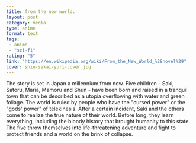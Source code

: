 ```yaml
---
title: from the new world.
layout: post
category: media
type: anime
format: text
tags:
 - anime
 - "sci-fi"
rating: "5"
link: "https://en.wikipedia.org/wiki/From_the_New_World_%28novel%29"
cover: shin-sekai-yori-cover.jpg
---
```


The story is set in Japan a millennium from now. Five children - Saki, Satoru,
Maria, Mamoru and Shun - have been born and raised in a tranquil town that can
be described as a utopia overflowing with water and green foliage. The world is
ruled by people who have the "cursed power" or the "gods' power" of
telekinesis. After a certain incident, Saki and the others come to realize the
true nature of their world. Before long, they learn everything, including the
bloody history that brought humanity to this state. The five throw themselves
into life-threatening adventure and fight to protect friends and a world on the
brink of collapse.   
